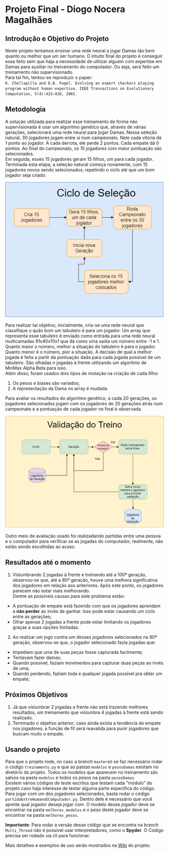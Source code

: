 # Projeto Final - Diogo Nocera Magalhães

## Introdução e Objetivo do Projeto

Neste projeto tentamos ensinar uma rede neural a jogar Damas tão bem quanto ou melhor que um ser humano. O intuito final do projeto é conseguir esse feito sem que haja a necessidade de utilizar alguém com expertise em Damas para auxiliar no treinamento do computador. Ou seja, será feito um treinamento não supervisionado.       
Para tal fim, tentou-se reproduzir o paper:     
`K. Chellapilla and D.B. Fogel. Evolving an expert checkers playing program
without human expertise. IEEE Transactions on Evolutionary Computation,
5(4):422–428, 2001.`

## Metodologia
A solução utilizada para realizar esse treinamento de forma não supervisionada é usar um algoritmo genético que, através de várias gerações, selecionará uma rede neural para jogar Damas. Nessa seleção natural, 30 jogadores jogam entre si num campeonato. Nele cada vitória dá 1 ponto ao jogador. A cada derrota, ele perde 2 pontos. Cada empate dá 0 pontos. Ao final do campeonato, os 15 jogadores com maior pontuação são selecionados.          
Em seguida, esses 15 jogadores geram 15 filhos, um para cada jogador. Terminada esta etapa, a seleção natural começa novamente, com 15 jogadores novos sendo selecionados, repetindo o ciclo até que um bom jogador seja criado.         

![alt text](https://github.com/noc1243/TCC_Checkers/blob/master/imagens/CicloDeSelecao.png)

Para realizar tal objetivo, inicialmente, cria-se uma rede neural que classifique o quão bom um tabuleiro é para um jogador. Um array que representa esse tabuleiro é enviado como entrada para uma rede neural multicamadas 91x40x10x1 que dá como uma saída um número entre -1 e 1. Quanto maior o número, melhor a situação do tabuleiro é para o jogador. Quanto menor é o número, pior a situação. A decisão de qual a melhor jogada é feita a partir da pontuação dada para cada jogada possível de um tabuleiro. São olhadas *n* jogadas à frente utilizando um algoritmo de MinMax Alpha Beta para isso.       
Além disso, foram usados dois tipos de mutação na criação de cada filho:
1. Os pesos e biases são variados;
1. A representação da Dama no array é mudada.

Para avaliar os resultados do algoritmo genético, a cada 20 gerações, os jogadores selecionados jogam com os jogadores de 20 gerações atrás num campeonato e a pontuação de cada jogador no final é observada.

![alt text](https://github.com/noc1243/TCC_Checkers/blob/master/imagens/ValidacaoDoTreino.png)

Outro meio de avaliação usado foi realizadando partidas entre uma pessoa e o computador para verificar se as jogadas do computador, realmente, não estão sendo escolhidas ao acaso.

## Resultados até o momento   
1. Vislumbrando 2 jogadas à frente e treinando até a 100ª geração, observou-se que, até a 80ª geração, houve uma melhora significativa dos jogadores em relação aos anteriores. Após este ponto, os jogadores parecem não estar mais melhorando.     
Dentre as possíveis causas para este problema estão:
  * A pontuação de empate está fazendo com que os jogadores aprendam a **não perder** ao invés de ganhar. Isso pode estar causando um ciclo entre as gerações;
  * Olhar apenas 2 jogadas a frente pode estar limitando os jogadores graças a suas opções limitadas.

2. Ao realizar um jogo contra um desses jogadores selecionados na 80ª geração, observou-se que, o jogador selecionado fazia jogadas que:
  * Impediam que uma de suas peças fosse capturada facilmente;
  * Tentavam fazer damas;
  * Quando possível, faziam movimentos para capturar duas peças ao invés de uma;
  * Quando perdendo, faziam toda e qualquer jogada possível pra obter um empate;

## Próximos Objetivos
1. Já que vislumbrar 2 jogadas a frente não está trazendo melhores resultados, um treinamento que vislumbra 4 jogadas à frente está sendo realizado.
1. Terminado o objetivo anterior, caso ainda exista a tendência de empate nos jogadores, a função de fit será reavalida para punir jogadores que buscam muito o empate.

## Usando o projeto
Para que o projeto rode, no caso a branch `master`só se faz necessário rodar o código `treinamento.py` e que as pastas `modelos` e `pesosDamas` existam no diretório do projeto. Todos os modelos que aparecem no treinamento são salvos na pasta `modelos` e todos os pesos na pasta `pesosDamas`.    
Existem vários códigos de teste escritos que testam cada "módulo" do projeto caso haja interesse de testar alguma parte específica do código.   
Para jogar com um dos jogadores selecionados, basta rodar o código `partidaEntreHumanoEComputador.py`. Dentro dele é necessário que você aponte qual jogador deseja jogar com. O modelo desse jogador  deve se encontrar na pasta `melhores_modelos` e o peso deste jogador deve se encontrar na pasta `melhores_pesos`.   

**Importante**: Para rodar a versão desse código que se encontra na branch `Multi_Thread` não é possível usar interpretadores, como o **Spyder**. O Código precisa ser rodado via cli para funcionar.

Mais detalhes e exemplos de uso serão mostrados na <a href="https://github.com/noc1243/TCC_Checkers/wiki">Wiki</a> do projeto.
